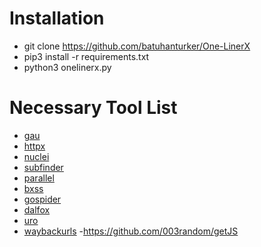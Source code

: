 # Installation
- git clone https://github.com/batuhanturker/One-LinerX
- pip3 install -r requirements.txt
- python3 onelinerx.py

# Necessary Tool List
- [gau](https://github.com/lc/gau)
- [httpx](https://github.com/projectdiscovery/httpx)
- [nuclei](https://github.com/projectdiscovery/nuclei)
- [subfinder](https://github.com/projectdiscovery/subfinder)
- [parallel](https://www.gnu.org/software/parallel/)
- [bxss](https://github.com/nahamsec/JSParser)
- [gospider](https://github.com/jaeles-project/gospider)
- [dalfox](https://github.com/hahwul/dalfox)
- [uro](https://github.com/s0md3v/Uro)
- [waybackurls](https://github.com/tomnomnom/waybackurls)
-https://github.com/003random/getJS
